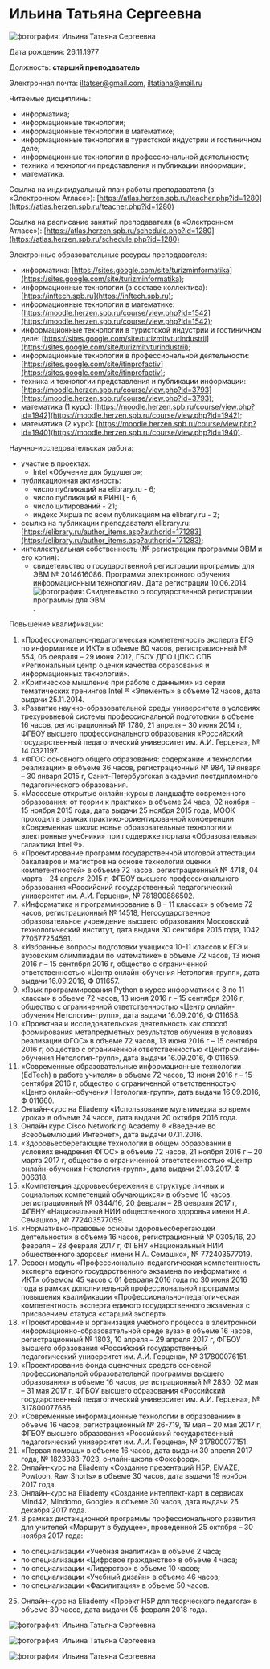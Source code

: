 # Ильина Татьяна Сергеевна

![фотография: Ильина Татьяна Сергеевна](https://github.com/ctel-master/staff/blob/master/ilina.foto0.jpg "Ильина Татьяна Сергеевна")

Дата рождения: 26.11.1977

Должность: __старший преподаватель__

Электронная почта: [iltatser@gmail.com](mailto:iltatser@gmail.com), [iltatiana@mail.ru](mailto:iltatiana@mail.ru)

Читаемые дисциплины:  
* информатика;
* информационные технологии;
* информационные технологии в математике;
* информационные технологии в туристской индустрии и гостиничном деле;
* информационные технологии в профессиональной деятельности;
* техника и технологии представления и публикации информации;
* математика.

Ссылка на индивидуальный план работы преподавателя (в «Электронном Атласе»):
[https://atlas.herzen.spb.ru/teacher.php?id=1280](https://atlas.herzen.spb.ru/teacher.php?id=1280)

Ссылка на расписание занятий преподавателя (в «Электронном Атласе»):
[https://atlas.herzen.spb.ru/schedule.php?id=1280](https://atlas.herzen.spb.ru/schedule.php?id=1280)

Электронные образовательные ресурсы преподавателя:
* информатика: [https://sites.google.com/site/turizminformatika](https://sites.google.com/site/turizminformatika);
* информационные технологии (в составе коллектива): [https://inftech.spb.ru](https://inftech.spb.ru);
* информационные технологии в математике: [https://moodle.herzen.spb.ru/course/view.php?id=1542](https://moodle.herzen.spb.ru/course/view.php?id=1542);
* информационные технологии в туристской индустрии и гостиничном деле: [https://sites.google.com/site/turizmitvturindustrii](https://sites.google.com/site/turizmitvturindustrii);
* информационные технологии в профессиональной деятельности: [https://sites.google.com/site/itinprofactiv](https://sites.google.com/site/itinprofactiv);
* техника и технологии представления и публикации информации: [https://moodle.herzen.spb.ru/course/view.php?id=3793](https://moodle.herzen.spb.ru/course/view.php?id=3793);
* математика (1 курс): [https://moodle.herzen.spb.ru/course/view.php?id=1942](https://moodle.herzen.spb.ru/course/view.php?id=1942);
* математика (2 курс): [https://moodle.herzen.spb.ru/course/view.php?id=1940](https://moodle.herzen.spb.ru/course/view.php?id=1940).

Научно-исследовательская работа:
* участие в проектах:
  * Intel «Обучение для будущего»;
* публикационная активность:
  * число публикаций на elibrary.ru - 6;
  * число публикаций в РИНЦ - 6;
  * число цитирований - 21;
  * индекс Хирша по всем публикациям на elibrary.ru - 2;
* ссылка на публикации преподавателя elibrary.ru: [https://elibrary.ru/author_items.asp?authorid=171283](https://elibrary.ru/author_items.asp?authorid=171283);
* интеллектуальная собственность (№ регистрации программы ЭВМ и его копия):
  * свидетельство о государственной регистрации программы для ЭВМ № 2014616086. Программа электронного обучения информационным технологиям. Дата регистрации 10.06.2014.
![фотография: Свидетельство о государственной регистрации программы для ЭВМ](https://github.com/ctel-master/staff/blob/master/ilina.foto4.jpg "Свидетельство о государственной регистрации программы для ЭВМ"). 

Повышение квалификации:
1.	«Профессионально-педагогическая компетентность эксперта ЕГЭ по информатике и ИКТ» в объеме 80 часов, регистрационный № 554, 06 февраля – 29 июня 2012, ГБОУ ДПО ЦПКС СПБ «Региональный центр оценки качества образования и информационных технологий».
2.	«Критическое мышление при работе с данными» из серии тематических тренингов Intel ® «Элементы» в объеме 12 часов, дата выдачи 25.11.2014.
3.	«Развитие научно-образовательной среды университета в условиях трехуровневой системы профессиональной подготовки» в объеме 16 часов, регистрационный № 1780, 21 апреля – 30 июня 2014 г, ФГБОУ высшего профессионального образования «Российский государственный педагогический университет им. А.И. Герцена», № 14 0321197.
4.	«ФГОС основного общего образования: содержание и технологии реализации» в объеме 36 часов, регистрационный № 984, 19 января – 30 января 2015 г, Санкт-Петербургская академия постдипломного педагогического образования.
5.	«Массовые открытые онлайн-курсы в ландшафте современного образования: от теории к практике» в объеме 24 часа, 02 ноября – 15 ноября 2015 года, дата выдачи 25 ноября 2015 года, МООК проходил в рамках практико-ориентированной конференции «Современная школа: новые образовательные технологии и электронные учебники» при поддержке портала «Образовательная галактика Intel ®».
6.	«Проектирование программ государственной итоговой аттестации бакалавров и магистров на основе технологий оценки компетентностей» в объеме 72 часов, регистрационный № 4718, 04 марта – 24 апреля 2015 г, ФГБОУ высшего профессионального образования «Российский государственный педагогический университет им. А.И. Герцена», № 781800886502.
7.	«Информатика и программирование в 8 – 11 классах» в объеме 72 часов, регистрационный № 14518, Негосударственное образовательное учреждение высшего образования Московский технологический институт, дата выдачи 30 сентября 2015 года, 1042 770577254591.
8.	«Избранные вопросы подготовки учащихся 10-11 классов к ЕГЭ и вузовским олимпиадам по математике» в объеме 72 часов, 13 июня 2016 г – 15 сентября 2016 г, общество с ограниченной ответственностью «Центр онлайн-обучения Нетология-групп», дата выдачи 16.09.2016, Ф 011657.
9.	«Язык программирования Python в курсе информатики с 8 по 11 классы» в объеме 72 часов, 13 июня 2016 г – 15 сентября 2016 г, общество с ограниченной ответственностью «Центр онлайн-обучения Нетология-групп», дата выдачи 16.09.2016, Ф 011658.
10.	«Проектная и исследовательская деятельность как способ формирования метапредметных результатов обучения в условиях реализации ФГОС» в объеме 72 часов, 13 июня 2016 г – 15 сентября 2016 г, общество с ограниченной ответственностью «Центр онлайн-обучения Нетология-групп», дата выдачи 16.09.2016, Ф 011659.
11.	«Современные образовательные информационные технологии (EdTech) в работе учителя» в объеме 72 часов, 13 июня 2016 г – 15 сентября 2016 г, общество с ограниченной ответственностью «Центр онлайн-обучения Нетология-групп», дата выдачи 16.09.2016, Ф 011660.
12.	Онлайн-курс на Eliademy «Использование мультимедиа во время урока» в объеме 24 часов, дата выдачи 20 октября 2016 года.
13.	Онлайн курс Cisco Networking Academy ® «Введение во Всеобъемлющий Интернет», дата выдачи 07.11.2016.
14.	«Здоровьесберегающие технологии в общем образовании в условиях внедрения ФГОС» в объеме 72 часов, 21 ноября 2016 г – 20 марта 2017 г, общество с ограниченной ответственностью «Центр онлайн-обучения Нетология-групп», дата выдачи 21.03.2017, Ф 006318.
15.	«Компетенция здоровьесбережения в структуре личных и социальных компетенций обучающихся» в объеме 16 часов, регистрационный № 0344/16, 20 февраля – 28 февраля 2017 г, ФГБНУ «Национальный НИИ общественного здоровья имени Н.А. Семашко», № 772403577059.
16.	«Нормативно-правовые основы здоровьесберегающей деятельности» в объеме 16 часов, регистрационный № 0305/16, 20 февраля – 28 февраля 2017 г, ФГБНУ «Национальный НИИ общественного здоровья имени Н.А. Семашко», № 772403577019.
17.	Освоен модуль «Профессионально-педагогическая компетентность эксперта единого государственного экзамена по информатике и ИКТ» объемом 45 часов с 01 февраля 2016 года по 30 июня 2016 года в рамках дополнительной профессиональной программы повышения квалификации «Профессионально-педагогическая компетентность эксперта единого государственного экзамена» с присвоением статуса «старший эксперт».
18.	«Проектирование и организация учебного процесса в электронной информационно-образовательной среде вуза» в объеме 16 часов, регистрационный № 1803, 10 апреля – 29 апреля 2017 г, ФГБОУ высшего образования «Российский государственный педагогический университет им. А.И. Герцена», № 317800076151.
19.	«Проектирование фонда оценочных средств основной профессиональной образовательной программы высшего образования» в объеме 16 часов, регистрационный № 2830, 02 мая – 31 мая 2017 г, ФГБОУ высшего образования «Российский государственный педагогический университет им. А.И. Герцена», № 317800077686.
20.	 «Современные информационные технологии в образовании» в объеме 16 часов, регистрационный № 26-719, 19 мая – 20 мая 2017 г, ФГБОУ высшего образования «Российский государственный педагогический университет им. А.И. Герцена», № 317800077151.
21.	«Первая помощь» в объеме 16 часов, дата выдачи 30 апреля 2017 года, № 1823383-7023, онлайн-школа «Фоксфорд».
22.	Онлайн-курс на Eliademy «Создание презентаций H5P, EMAZE, Powtoon, Raw Shorts» в объеме 30 часов, дата выдачи 19 ноября 2017 года.
23.	Онлайн-курс на Eliademy «Создание интеллект-карт в сервисах Mind42, Mindomo, Google» в объеме 30 часов, дата выдачи 25 декабря 2017 года.
24.	В рамках дистанционной программы профессионального развития для учителей «Маршрут в будущее», проведенной 25 октября – 30 ноября 2017 года:
  * по специализации «Учебная аналитика» в объеме 2 часа;
  * по специализации «Цифровое гражданство» в объеме 4 часа;
  * по специализации «Лидерство» в объеме 10 часов;
  * по специализации «Учебный дизайн» в объеме 46 часов;
  * по специализации «Фасилитация» в объеме 50 часов.
25.	Онлайн-курс на Eliademy «Проект H5P для творческого педагога» в объеме 30 часов, дата выдачи 05 февраля 2018 года.

![фотография: Ильина Татьяна Сергеевна](https://github.com/ctel-master/staff/blob/master/ilina.foto1.JPG "Ильина Татьяна Сергеевна")

![фотография: Ильина Татьяна Сергеевна](https://github.com/ctel-master/staff/blob/master/ilina.foto2.JPG "Ильина Татьяна Сергеевна")

![фотография: Ильина Татьяна Сергеевна](https://github.com/ctel-master/staff/blob/master/ilina.foto3.JPG "Ильина Татьяна Сергеевна")

